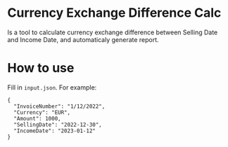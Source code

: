 # Currency Exchange Difference Calc

Is a tool to calculate currency exchange difference between Selling Date and Income Date, and automaticaly generate report.


# How to use

Fill in `input.json`. For example:
```
{
  "InvoiceNumber": "1/12/2022",
  "Currency": "EUR",
  "Amount": 1000,
  "SellingDate": "2022-12-30",
  "IncomeDate": "2023-01-12"
}
```
